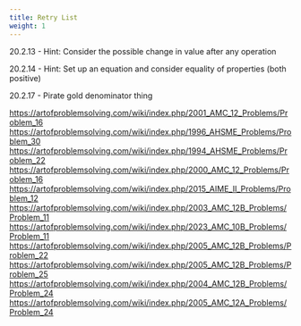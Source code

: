 ```yaml
---
title: Retry List
weight: 1
---
```




20.2.13 - Hint: Consider the possible change in value after any operation

20.2.14 - Hint: Set up an equation and consider equality of properties (both positive)

20.2.17 - Pirate gold denominator thing

https://artofproblemsolving.com/wiki/index.php/2001_AMC_12_Problems/Problem_16
https://artofproblemsolving.com/wiki/index.php/1996_AHSME_Problems/Problem_30
https://artofproblemsolving.com/wiki/index.php/1994_AHSME_Problems/Problem_22
https://artofproblemsolving.com/wiki/index.php/2000_AMC_12_Problems/Problem_16
https://artofproblemsolving.com/wiki/index.php/2015_AIME_II_Problems/Problem_12
https://artofproblemsolving.com/wiki/index.php/2003_AMC_12B_Problems/Problem_11
https://artofproblemsolving.com/wiki/index.php/2023_AMC_10B_Problems/Problem_11
https://artofproblemsolving.com/wiki/index.php/2005_AMC_12B_Problems/Problem_22
https://artofproblemsolving.com/wiki/index.php/2005_AMC_12B_Problems/Problem_25
https://artofproblemsolving.com/wiki/index.php/2004_AMC_12B_Problems/Problem_24
https://artofproblemsolving.com/wiki/index.php/2005_AMC_12A_Problems/Problem_24